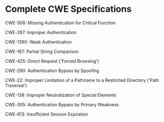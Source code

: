 

# Complete CWE Specifications

CWE-306: Missing Authentication for Critical Function

CWE-287: Improper Authentication

CWE-1390: Weak Authentication

CWE-187: Partial String Comparison

CWE-425: Direct Request ('Forced Browsing')

CWE-290: Authentication Bypass by Spoofing

CWE-22: Improper Limitation of a Pathname to a Restricted Directory ('Path Traversal')

CWE-138: Improper Neutralization of Special Elements

CWE-305: Authentication Bypass by Primary Weakness

CWE-613: Insufficient Session Expiration